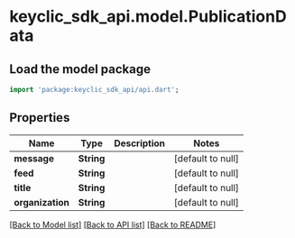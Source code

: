 # keyclic_sdk_api.model.PublicationData

## Load the model package
```dart
import 'package:keyclic_sdk_api/api.dart';
```

## Properties
Name | Type | Description | Notes
------------ | ------------- | ------------- | -------------
**message** | **String** |  | [default to null]
**feed** | **String** |  | [default to null]
**title** | **String** |  | [default to null]
**organization** | **String** |  | [default to null]

[[Back to Model list]](../README.md#documentation-for-models) [[Back to API list]](../README.md#documentation-for-api-endpoints) [[Back to README]](../README.md)


